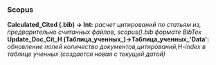 ### Scopus
__Calculated_Cited (.bib) -> Int:__
*расчет цитирований по статьям из, предварительно считанных файлов, scopus().bib формате BibTex*  
**Update_Doc_Cit_H (Таблица_ученных_)->Таблица_ученных_'Data':**
*обновление полей количество документов,цитирований,H-index в таблице ученных (создается новая с текущей датой)*